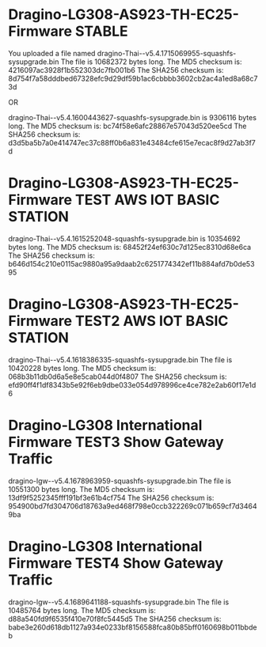 # Dragino-LG308-AS923-TH-EC25-Firmware  STABLE

You uploaded a file named dragino-Thai--v5.4.1715069955-squashfs-sysupgrade.bin
The file is 10682372 bytes long.
The MD5 checksum is: 4216097ac3928f1b552303dc7fb001b6
The SHA256 checksum is: 8d754f7a58dddbed67328efc9d29df59b1ac6cbbbb3602cb2ac4a1ed8a68c73d

OR

dragino-Thai--v5.4.1600443627-squashfs-sysupgrade.bin is 9306116 bytes long.
The MD5 checksum is: bc74f58e6afc28867e57043d520ee5cd
The SHA256 checksum is: d3d5ba5b7a0e414747ec37c88ff0b6a831e43484cfe615e7ecac8f9d27ab3f7d

# Dragino-LG308-AS923-TH-EC25-Firmware  TEST  AWS IOT BASIC STATION
dragino-Thai--v5.4.1615252048-squashfs-sysupgrade.bin  is 10354692 bytes long.
The MD5 checksum is: 68452f24ef630c7d125ec8310d68e6ca
The SHA256 checksum is: b646d154c210e0115ac9880a95a9daab2c6251774342ef11b884afd7b0de5395

# Dragino-LG308-AS923-TH-EC25-Firmware  TEST2  AWS IOT BASIC STATION
dragino-Thai--v5.4.1618386335-squashfs-sysupgrade.bin
The file is 10420228 bytes long.
The MD5 checksum is: 068b3b11db0d6a5e8e5cab044d0f4807
The SHA256 checksum is: efd90ff4f1df8343b5e92f6eb9dbe033e054d978996ce4ce782e2ab60f17e1d6

# Dragino-LG308 International Firmware TEST3  Show Gateway Traffic
dragino-lgw--v5.4.1678963959-squashfs-sysupgrade.bin
The file is 10551300 bytes long.
The MD5 checksum is: 13df9f5252345fff191bf3e61b4cf754
The SHA256 checksum is: 954900bd7fd304706d18763a9ed468f798e0ccb322269c071b659cf7d34649ba

# Dragino-LG308 International Firmware TEST4  Show Gateway Traffic
dragino-lgw--v5.4.1689641188-squashfs-sysupgrade.bin
The file is 10485764 bytes long.
The MD5 checksum is: d88a540fd9f6535f410e70f8fc5445d5
The SHA256 checksum is: babe3e260d618db1127a934e0233bf8156588fca80b85bff0160698b011bbdeb
